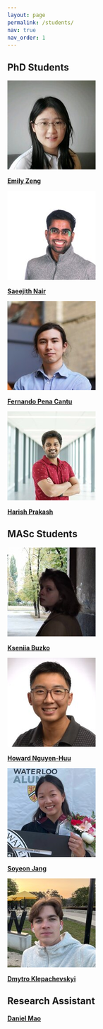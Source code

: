 ```yaml
---
layout: page
permalink: /students/
nav: true
nav_order: 1
---
```


## PhD Students
<div class="student-section">
  <div class="student-grid">
    <div class="student-profile">
      <a href="https://www.linkedin.com/in/ezxzeng/" target="_blank">
        <img src="../assets/images/students/emily-zeng.jpg" alt="Emily Zeng" class="student-image">
        <p class="student-name"><strong>Emily Zeng</strong></p>
      </a>
    </div>
    <div class="student-profile">
      <a href="https://www.linkedin.com/in/saeejith/" target="_blank">
        <img src="../assets/images/students/saeejith-nair.jpg" alt="Saeejith Nair" class="student-image">
        <p class="student-name"><strong>Saeejith Nair</strong></p>
      </a>
    </div>
    <div class="student-profile">
      <a href="https://www.linkedin.com/in/fernando-pencantu/" target="_blank">
        <img src="../assets/images/students/fernando-pencantu.jpg" alt="Fernando Pena Cantu" class="student-image">
        <p class="student-name"><strong>Fernando Pena Cantu</strong></p>
      </a>
    </div>
    <div class="student-profile">
      <a href="https://www.linkedin.com/in/harish-prakash-21109415a/" target="_blank">
        <img src="../assets/images/students/harish-prakash.jpg" alt="Harish Prakash" class="student-image">
        <p class="student-name"><strong>Harish Prakash</strong></p>
      </a>
    </div>
  </div>
</div>

## MASc Students
<div class="student-section">
  <div class="student-grid">
    <div class="student-profile">
      <a href="https://www.linkedin.com/in/kseniiabuzko/" target="_blank">
        <img src="../assets/images/students/kseniia-buzko.jpg" alt="Kseniia Buzko" class="student-image">
        <p class="student-name"><strong>Kseniia Buzko</strong></p>
      </a>
    </div>
    <div class="student-profile">
      <a href="https://www.linkedin.com/in/howird/" target="_blank">
        <img src="../assets/images/students/howard-lin.jpg" alt="Howard Nguyen-Huu" class="student-image">
        <p class="student-name"><strong>Howard Nguyen-Huu</strong></p>
      </a>
    </div>
    <div class="student-profile">
      <a href="https://www.linkedin.com/in/soyeon-j/" target="_blank">
        <img src="../assets/images/students/soyeon-j.jpg" alt="Soyeon Jang" class="student-image">
        <p class="student-name"><strong>Soyeon Jang</strong></p>
      </a>
    </div>
    <div class="student-profile">
      <a href="https://www.linkedin.com/in/dmytro-klepachevskyi-5a05561b7/" target="_blank">
        <img src="../assets/images/students/dmytro-klepachevskyi.jpg" alt="Dmytro Klepachevskyi" class="student-image">
        <p class="student-name"><strong>Dmytro Klepachevskyi</strong></p>
      </a>
    </div>
  </div>
</div>

## Research Assistant
<div class="student-section">
  <div class="student-grid">
    <div class="student-profile">
      <a href="https://www.linkedin.com/in/daniel-mao-a1895420a/" target="_blank">
        <p class="student-name"><strong>Daniel Mao</strong></p>
      </a>
    </div>
  </div>
</div> 